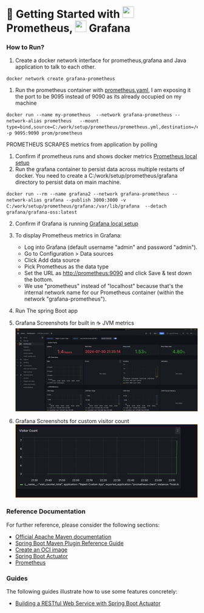 # 👋 Getting Started with <img height="30" src="https://user-images.githubusercontent.com/25181517/182534182-c510199a-7a4d-4084-96e3-e3db2251bbce.png" width="30"/> Prometheus, <img height="30" src="https://user-images.githubusercontent.com/25181517/182534075-4962068b-4407-46c2-ac67-ddcb86af30cc.png" width="30"/> Grafana

### How to Run?

1. Create a docker network interface for prometheus,grafana and Java application to talk to each other.
```
docker network create grafana-prometheus
```
1. Run the prometheus container with [prometheus.yaml](prometheus/prometheus.yaml), I am exposing it the port to be 9095 instead of 9090 as its already occupied on my machine

```
docker run --name my-prometheus  --network grafana-prometheus --network-alias prometheus   --mount type=bind,source=C:/work/setup/prometheus/prometheus.yml,destination=/etc/prometheus/prometheus.yml -p 9095:9090 prom/prometheus
```

PROMETHEUS SCRAPES metrics from application by polling

1.  Confirm if prometheus runs and shows docker metrics  [Prometheus local setup](http://localhost:9095/targets?search=)
1. Run the grafana container to persist data across multiple restarts of docker. You need to create a C:/work/setup/prometheus/grafana directory to persist data on main machine.
```
docker run --rm --name grafana2 --network grafana-prometheus --network-alias grafana --publish 3000:3000 -v C:/work/setup/prometheus/grafana:/var/lib/grafana  --detach grafana/grafana-oss:latest
```
2. Confirm if Grafana is running [Grafana local setup](http://localhost:3000) 
1.  To display Prometheus metrics in Grafana:
     - Log into Grafana (default username "admin" and password "admin").
     - Go to Configuration > Data sources
     - Click Add data source
     - Pick Prometheus as the data type
     - Set the URL as <http://prometheus:9090> and click Save & test down the bottom.
     - We use "prometheus" instead of "localhost" because that's the internal network name for our Prometheus container (within the network "grafana-prometheus").

1.  Run The spring Boot app

1. Grafana Screenshots for built in ☕ JVM metrics 
![JVM Dashboard - Grafana](Grafana_dashboard.png)
1. Grafana Screenshots for custom visitor count
![Visitor Count](VisitorCount.png)


### Reference Documentation
For further reference, please consider the following sections:

* [Official Apache Maven documentation](https://maven.apache.org/guides/index.html)
* [Spring Boot Maven Plugin Reference Guide](https://docs.spring.io/spring-boot/3.3.2/maven-plugin)
* [Create an OCI image](https://docs.spring.io/spring-boot/3.3.2/maven-plugin/build-image.html)
* [Spring Boot Actuator](https://docs.spring.io/spring-boot/docs/3.3.2/reference/htmlsingle/index.html#actuator)
* [Prometheus](https://docs.spring.io/spring-boot/docs/3.3.2/reference/htmlsingle/index.html#actuator.metrics.export.prometheus)

### Guides
The following guides illustrate how to use some features concretely:

* [Building a RESTful Web Service with Spring Boot Actuator](https://spring.io/guides/gs/actuator-service/)

